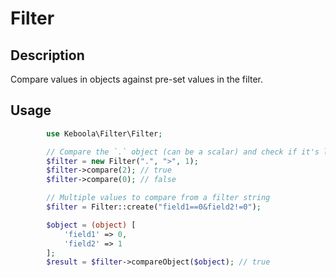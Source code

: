 # Filter

## Description
Compare values in objects against pre-set values in the filter.

## Usage

```php
        use Keboola\Filter\Filter;

        // Compare the `.` object (can be a scalar) and check if it's larger than 1
        $filter = new Filter(".", ">", 1);
        $filter->compare(2); // true
        $filter->compare(0); // false

        // Multiple values to compare from a filter string
        $filter = Filter::create("field1==0&field2!=0");

        $object = (object) [
            'field1' => 0,
            'field2' => 1
        ];
        $result = $filter->compareObject($object); // true
```


